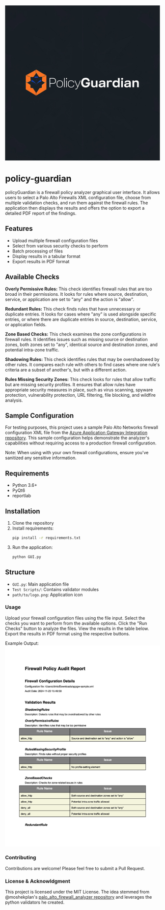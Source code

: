 ![alt text](https://github.com/ctaho19/policy-guardian/blob/main/Images/logo.png)
# policy-guardian
policyGuardian is a firewall policy analyzer  graphical user interface. It allows users to select a Palo Alto Firewalls XML configuration file, choose from multiple validation checks, and run them against the firewall rules. The application then displays the results and offers the option to export a detailed PDF report of the findings.

## Features

- Upload multiple firewall configuration files
- Select from various security checks to perform
- Batch processing of files
- Display results in a tabular format
- Export results in PDF format

## Available Checks

**Overly Permissive Rules:** This check identifies firewall rules that are too broad in their permissions. It looks for rules where source, destination, service, or application are set to "any" and the action is "allow".

**Redundant Rules:** This check finds rules that have unnecessary or duplicate entries. It looks for cases where "any" is used alongside specific entries, or where there are duplicate entries in source, destination, service, or application fields. 

**Zone Based Checks:** This check examines the zone configurations in firewall rules. It identifies issues such as missing source or destination zones, both zones set to "any", identical source and destination zones, and potential intra-zone traffic.

**Shadowing Rules:** This check identifies rules that may be overshadowed by other rules. It compares each rule with others to find cases where one rule's criteria are a subset of another's, but with a different action.

**Rules Missing Security Zones:** This check looks for rules that allow traffic but are missing security profiles. It ensures that allow rules have appropriate security measures in place, such as virus scanning, spyware protection, vulnerability protection, URL filtering, file blocking, and wildfire analysis. 

## Sample Configuration

For testing purposes, this project uses a sample Palo Alto Networks firewall configuration XML file from the [Azure Application Gateway Integration repository](https://github.com/PaloAltoNetworks/azure-applicationgateway). This sample configuration helps demonstrate the analyzer's capabilities without requiring access to a production firewall configuration.

Note: When using with your own firewall configurations, ensure you've sanitized any sensitive information.

## Requirements
- Python 3.6+
- PyQt6
- reportlab

## Installation
1. Clone the repository
2. Install requirements:
   ```bash
   pip install -r requirements.txt
   ```
3. Run the application:
   ```bash
   python GUI.py
   ```

## Structure
- `GUI.py`: Main application file
- `Test Scripts/`: Contains validator modules
- `path/to/logo.png`: Application icon

### Usage
Upload your firewall configuration files using the file input.
Select the checks you want to perform from the available options.
Click the "Run Checks" button to analyze the files.
View the results in the table below.
Export the results in PDF format using the respective buttons.

Example Output:
![alt text](https://github.com/ctaho19/policy-guardian/blob/main/Images/Report%20Screenshot.png)

### Contributing
Contributions are welcome! Please feel free to submit a Pull Request.

### License & Acknowldgment
This project is licensed under the MIT License. The idea stemmed from @moshekplan's [palo_alto_firewall_analyzer repository](https://github.com/moshekaplan/palo_alto_firewall_analyzer) and leverages the python validators he created.
